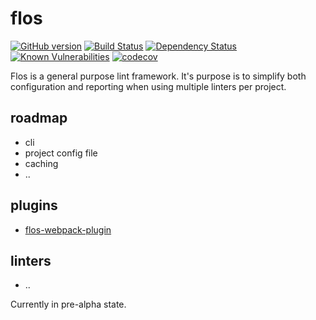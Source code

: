# flos
[![GitHub version](https://badge.fury.io/gh/abogaart%2Fflos.svg)](https://badge.fury.io/gh/abogaart%2Fflos)
[![Build Status](https://travis-ci.org/abogaart/flos.svg?branch=master)](https://travis-ci.org/abogaart/flos)
[![Dependency Status](https://dependencyci.com/github/abogaart/flos/badge)](https://dependencyci.com/github/abogaart/flos)
[![Known Vulnerabilities](https://snyk.io/test/github/abogaart/flos/badge.svg)](https://snyk.io/test/github/abogaart/flos)
[![codecov](https://codecov.io/gh/abogaart/flos/branch/master/graph/badge.svg)](https://codecov.io/gh/abogaart/flos)

Flos is a general purpose lint framework. It's purpose is to simplify both configuration and reporting 
when using multiple linters per project.

## roadmap
- cli
- project config file
- caching
- ..

## plugins
- [flos-webpack-plugin](https://github.com/abogaart/flos-webpack-plugin)

## linters
- ..

Currently in pre-alpha state.   
